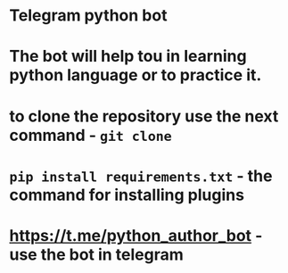 # Telegram python bot
# The bot will help tou in learning python language or to practice it.
# to clone the repository use the next command - ```git clone```
# ```pip install requirements.txt``` - the command for installing plugins
# https://t.me/python_author_bot - use the bot in telegram
